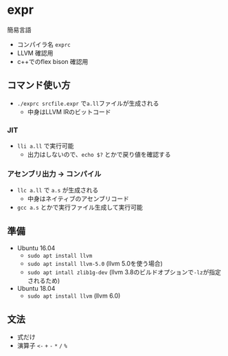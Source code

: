 # expr
簡易言語

* コンパイラ名 `exprc`
* LLVM 確認用
* c++でのflex bison 確認用


## コマンド使い方

* `./exprc srcfile.expr` で`a.ll`ファイルが生成される
    * 中身はLLVM IRのビットコード

### JIT
* `lli a.ll` で実行可能
    * 出力はしないので、`echo $?` とかで戻り値を確認する

### アセンブリ出力 -> コンパイル
* `llc a.ll` で `a.s` が生成される
    * 中身はネイティブのアセンブリコード
* `gcc a.s` とかで実行ファイル生成して実行可能


## 準備
* Ubuntu 16.04
    * `sudo apt install llvm`
    * `sudo apt install llvm-5.0` (llvm 5.0を使う場合)
    * `sudo apt intall zlib1g-dev` (llvm 3.8のビルドオプションで`-lz`が指定されるため)
* Ubuntu 18.04
    * `sudo apt install llvm` (llvm 6.0)


## 文法
* 式だけ
* 演算子 `<-` `+` `-` `*` `/` `%`


